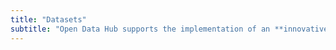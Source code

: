 ```yaml
---
title: "Datasets"
subtitle: "Open Data Hub supports the implementation of an **innovative platform**, where talents can **use data and create innovative solutions** for the SMART Green Region South Tyrol."
---
```


